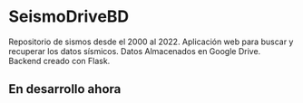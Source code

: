 # SeismoDriveBD
Repositorio de sismos desde el 2000 al 2022. Aplicación web para buscar y recuperar los datos sísmicos. Datos Almacenados en Google Drive. Backend creado con Flask. 
## En desarrollo ahora